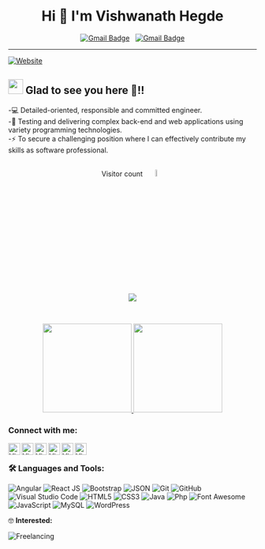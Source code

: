 <div id="header" align="center">
<h1> Hi 👋 I'm Vishwanath Hegde </h1>

[![Gmail Badge](https://img.shields.io/badge/-vishwahegde27@gmail.com-c14438?style=flat-square&logo=Gmail&logoColor=white&link=mailto:vishwahegde27@gmail.com)](mailto:vishwahegde27@gmail.com) &nbsp; 
[![Gmail Badge](https://img.shields.io/badge/-vishwahegde1996@gmail.com-c14438?style=flat-square&logo=Gmail&logoColor=white&link=mailto:vishwahegde1996@gmail.com)](mailto:vishwahegde1996@gmail.com)
<br>
</div>

---

[![Website](https://visme.co/blog/wp-content/uploads/powerpoint-animation-how-to-add-animation-to-powerpoint.gif)](https://firetechie.github.io)

## <img src="https://media.giphy.com/media/WUlplcMpOCEmTGBtBW/giphy.gif" width="30"> Glad to see you here 🤩!!

-💻 Detailed-oriented, responsible and committed engineer. <br>
-🎀 Testing and delivering complex back-end and web applications using variety programming technologies. <br>
-⚡ To secure a challenging position where I can effectively contribute my skills as software professional. <br><br>

<p align="center"> 
  Visitor count &nbsp;
  <img src="https://bestanimations.com/media/earth/726892854earth-spinning-rotating-animation-14.gif" width="6%" height="6%"><br><br>
  <img src="https://profile-counter.glitch.me/firetechie/count.svg" />
</p><br>

<p align="center">
<a href="https://github.com/firetechie">
    <img height="180em" src="https://github-readme-stats.vercel.app/api?username=firetechie&show_icons=true&theme=vision-friendly-dark" />
    <img height="180em" src="https://github-readme-stats.vercel.app/api/top-langs/?username=firetechie&theme=vision-friendly-dark&layout=compact" /><br>
</a>
</p>

### Connect with me: <br>

<a href="https://linkedin.com/in/firetechie">
    <img align="left" target="_blank" alt="Vishwanath Hegde | Linkedin" width="24px" src="https://cdn2.iconfinder.com/data/icons/social-media-2285/512/1_Linkedin_unofficial_colored_svg-1024.png" /></a>
<a href="https://join.skype.com/invite/kGeZdLNeZxfB">
    <img align="left" alt="Vishwanath Hegde | Skype" width="24px" src="https://cdn2.iconfinder.com/data/icons/social-media-applications/64/social_media_applications_17-skype-1024.png" /></a>     
<a href="https://instagram.com/mr.karunadu">
    <img align="left" alt="Vishwanath Hegde | Instagram" width="24px" src="https://cdn2.iconfinder.com/data/icons/social-media-2285/512/1_Instagram_colored_svg_1-1024.png" /></a>
<a href="https://wa.me/message/ZXBACKJZHJLEF1">
    <img align="left" alt="Vishwanath Hegde | WhatsApp" width="24px" src="https://cdn2.iconfinder.com/data/icons/social-media-2285/512/1_Whatsapp2_colored_svg-1024.png" /></a>  
<a href="https://www.twitter.com/firetechie">
    <img align="left" alt="Vishwanath Hegde | Twitter" width="24px" src="https://cdn2.iconfinder.com/data/icons/social-media-2285/512/1_Twitter3_colored_svg-1024.png" /></a>
<a href="https://www.facebook.com/firetechie">
    <img align="left" alt="Vishwanath Hegde | Facebook" width="24px" src="https://cdn1.iconfinder.com/data/icons/social-media-2285/512/Colored_Facebook3_svg-1024.png" /></a><br/>
    
### :hammer_and_wrench: Languages and Tools: <br>

![Angular](https://img.shields.io/badge/-Angular-000000?style=flat&logo=angular&labelColor=ff0000)
![React JS](https://img.shields.io/badge/-React-ffffff?style=flat&logo=react&labelColor=000000)
![Bootstrap](https://img.shields.io/badge/-Bootstrap-000000?style=flat&logo=bootstrap&logoColor=ffffff&labelColor=563D7C)
![JSON](https://img.shields.io/badge/-JSON-000000?style=flat&logo=json&labelColor=E34F26)
![Git](https://img.shields.io/badge/-Git-000000?style=flat&logo=git&logoColor=F05032&labelColor=ffffff)
![GitHub](https://img.shields.io/badge/-GitHub-000000?style=flat&logo=github&logoColor=000000&labelColor=ffffff)
![Visual Studio Code](https://img.shields.io/badge/-VSCode-000000?style=flat&logo=visual-studio-code&labelColor=007ACC)
![HTML5](https://img.shields.io/badge/-HTML5-000000?style=flat&logo=html5&logoColor=ffffff&labelColor=E34F26)
![CSS3](https://img.shields.io/badge/-CSS3-000000?style=flat&logo=css3&logoColor=ffffff&labelColor=1572B6) 
![Java](https://img.shields.io/badge/-Java-000000?style=flat&logo=java&logoColor=red&labelColor=white)
![Php](https://img.shields.io/badge/-Php-000000?style=flat&logo=php&logoColor=white&labelColor=blueviolet) 
![Font Awesome](https://img.shields.io/badge/-font%20awesome-000000?style=flat&logo=font-awesome&logoColor=339AF0&labelColor=ffffff)
![JavaScript](https://img.shields.io/badge/-JavaScript-000000?style=flat&logo=javascript&labelColor=323330)
![MySQL](https://img.shields.io/badge/-MySQL-000000?style=flat&logo=mysql&labelColor=ffffff)
![WordPress](https://img.shields.io/badge/-WordPress-000000?style=flat&logo=wordpress&labelColor=007ACC)<br>

🤓 **Interested:** <br>

![Freelancing](https://img.shields.io/badge/-Freelancer-000000?style=flat&logo=freelancer&labelColor=FFFFFF)

